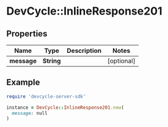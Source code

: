 # DevCycle::InlineResponse201

## Properties

| Name | Type | Description | Notes |
| ---- | ---- | ----------- | ----- |
| **message** | **String** |  | [optional] |

## Example

```ruby
require 'devcycle-server-sdk'

instance = DevCycle::InlineResponse201.new(
  message: null
)
```

